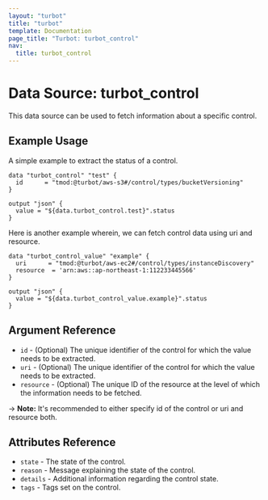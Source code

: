 ```yaml
---
layout: "turbot"
title: "turbot"
template: Documentation
page_title: "Turbot: turbot_control"
nav:
  title: turbot_control
---
```


# Data Source: turbot\_control

This data source can be used to fetch information about a specific control.

## Example Usage

A simple example to extract the status of a control.

```hcl
data "turbot_control" "test" {
  id      = "tmod:@turbot/aws-s3#/control/types/bucketVersioning"
}

output "json" {
  value = "${data.turbot_control.test}".status
}
```
Here is another example wherein, we can fetch control data using uri and resource.

```hcl
data "turbot_control_value" "example" {
  uri      = "tmod:@turbot/aws-ec2#/control/types/instanceDiscovery"
  resource  = 'arn:aws::ap-northeast-1:112233445566'
}

output "json" {
  value = "${data.turbot_control_value.example}".status
}
```

## Argument Reference

* `id` - (Optional) The unique identifier of the control for which the value needs to be extracted.
* `uri` - (Optional) The unique identifier of the control for which the value needs to be extracted.
* `resource` - (Optional) The unique ID of the resource at the level of which the information needs to be fetched.

-> **Note:** It's recommended to either specify id of the control or uri and resource both.
## Attributes Reference

* `state` - The state of the control.
* `reason` - Message explaining the state of the control.
* `details` - Additional information regarding the control state.
* `tags` - Tags set on the control.